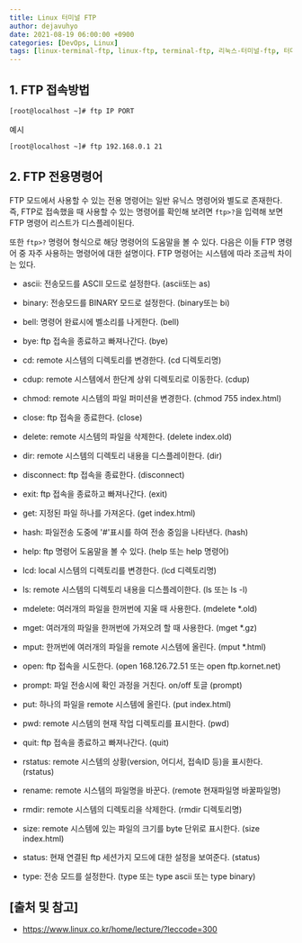 ```yaml
---
title: Linux 터미널 FTP
author: dejavuhyo
date: 2021-08-19 06:00:00 +0900
categories: [DevOps, Linux]
tags: [linux-terminal-ftp, linux-ftp, terminal-ftp, 리눅스-터미널-ftp, 터미널-ftp, 리눅스-ftp]
---
```


## 1. FTP 접속방법

```bash
[root@localhost ~]# ftp IP PORT
```

예시

```bash
[root@localhost ~]# ftp 192.168.0.1 21
```

## 2. FTP 전용명령어
FTP 모드에서 사용할 수 있는 전용 명령어는 일반 유닉스 명령어와 별도로 존재한다. 즉, FTP로 접속했을 때 사용할 수 있는 명령어를 확인해 보려면 ```ftp>?```을 입력해 보면 FTP 명령어 리스트가 디스플레이된다.

또한 ```ftp>?``` 명령어 형식으로 해당 명령어의 도움말을 볼 수 있다. 다음은 이들 FTP 명령어 중 자주 사용하는 명령어에 대한 설명이다. FTP 명령어는 시스템에 따라 조금씩 차이는 있다.

* ascii: 전송모드를 ASCII 모드로 설정한다. (ascii또는 as)

* binary: 전송모드를 BINARY 모드로 설정한다. (binary또는 bi)

* bell: 명령어 완료시에 벨소리를 나게한다. (bell)

* bye: ftp 접속을 종료하고 빠져나간다. (bye)

* cd: remote 시스템의 디렉토리를 변경한다. (cd 디렉토리명)

* cdup: remote 시스템에서 한단계 상위 디렉토리로 이동한다. (cdup)

* chmod: remote 시스템의 파일 퍼미션을 변경한다. (chmod 755 index.html)

* close: ftp 접속을 종료한다. (close)

* delete: remote 시스템의 파일을 삭제한다. (delete index.old)

* dir: remote 시스템의 디렉토리 내용을 디스플레이한다. (dir)

* disconnect: ftp 접속을 종료한다. (disconnect)

* exit: ftp 접속을 종료하고 빠져나간다. (exit)

* get: 지정된 파일 하나를 가져온다. (get index.html)

* hash: 파일전송 도중에 '#'표시를 하여 전송 중임을 나타낸다. (hash)

* help: ftp 명령어 도움말을 볼 수 있다. (help 또는 help 명령어)

* lcd: local 시스템의 디렉토리를 변경한다. (lcd 디렉토리명)

* ls: remote 시스템의 디렉토리 내용을 디스플레이한다. (ls 또는 ls -l)

* mdelete: 여러개의 파일을 한꺼번에 지울 때 사용한다. (mdelete *.old)

* mget: 여러개의 파일을 한꺼번에 가져오려 할 때 사용한다. (mget *.gz)

* mput: 한꺼번에 여러개의 파일을 remote 시스템에 올린다. (mput *.html)

* open: ftp 접속을 시도한다. (open 168.126.72.51 또는 open ftp.kornet.net)

* prompt: 파일 전송시에 확인 과정을 거친다. on/off 토글 (prompt)

* put: 하나의 파일을 remote 시스템에 올린다. (put index.html)

* pwd: remote 시스템의 현재 작업 디렉토리를 표시한다. (pwd)

* quit: ftp 접속을 종료하고 빠져나간다. (quit)

* rstatus: remote 시스템의 상황(version, 어디서, 접속ID 등)을 표시한다. (rstatus)

* rename: remote 시스템의 파일명을 바꾼다. (remote 현재파일명 바꿀파일명)

* rmdir: remote 시스템의 디렉토리을 삭제한다. (rmdir 디렉토리명)

* size: remote 시스템에 있는 파일의 크기를 byte 단위로 표시한다. (size index.html)

* status: 현재 연결된 ftp 세션가지 모드에 대한 설정을 보여준다. (status)

* type: 전송 모드를 설정한다. (type 또는 type ascii 또는 type binary)

## [출처 및 참고]
* <https://www.linux.co.kr/home/lecture/?leccode=300>
